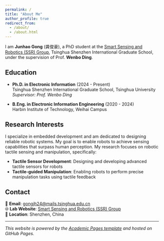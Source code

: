```yaml
---
permalink: /
title: "About Me"
author_profile: true
redirect_from: 
  - /about/
  - /about.html
---
```


I am **Junhao Gong** (龚俊豪), a PhD student at the [Smart Sensing and Robotics (SSR) Group](https://ssr-group.net/), Tsinghua Shenzhen International Graduate School, under the supervision of Prof. **Wenbo Ding**.

## Education

- **Ph.D. in Electronic Information** (2024 - Present)  
  Tsinghua Shenzhen International Graduate School, Tsinghua University  
  *Supervisor: Prof. Wenbo Ding*

- **B.Eng. in Electronic Information Engineering** (2020 - 2024)  
  Harbin Institute of Technology, Weihai Campus

## Research Interests

I specialize in embedded development and am dedicated to designing reliable robotic systems. My goal is to enable robots to achieve sensing capabilities that surpass human perception. My research focuses on robotic tactile sensing and manipulation, specifically:

- **Tactile Sensor Development**: Designing and developing advanced tactile sensors for robots
- **Tactile-guided Manipulation**: Enabling robots to perform precise manipulation tasks using tactile feedback

## Contact

📧 **Email**: [gongjh24@mails.tsinghua.edu.cn](mailto:gongjh24@mails.tsinghua.edu.cn)  
🌐 **Lab Website**: [Smart Sensing and Robotics (SSR) Group](https://ssr-group.net/)  
📍 **Location**: Shenzhen, China

---

*This website is powered by the [Academic Pages template](https://github.com/academicpages/academicpages.github.io) and hosted on GitHub Pages.*
